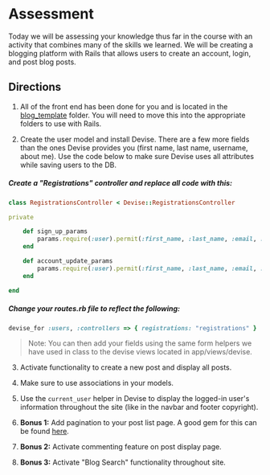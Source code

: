 # Assessment

Today we will be assessing your knowledge thus far in the course with an activity that combines many of the skills we learned. We will be creating a blogging platform with Rails that allows users to create an account, login, and post blog posts.

## Directions
1. All of the front end has been done for you and is located in the [blog_template](blog_template/) folder. You will need to move this into the appropriate folders to use with Rails.

2. Create the user model and install Devise. There are a few more fields than the ones Devise provides you (first name, last name, username, about me). Use the code below to make sure Devise uses all attributes while saving users to the DB.

##### Create a "Registrations" controller and replace all code with this:

```ruby
class RegistrationsController < Devise::RegistrationsController

private

	def sign_up_params
		params.require(:user).permit(:first_name, :last_name, :email, :password, :password_confirmation, :username, :about_me)
	end

	def account_update_params
		params.require(:user).permit(:first_name, :last_name, :email, :password, :password_confirmation, :current_password, :username, :about_me)
	end

end
```

##### Change your routes.rb file to reflect the following:

```ruby
devise_for :users, :controllers => { registrations: "registrations" }
```

> Note: You can then add your fields using the same form helpers we have used in class to the devise views located in app/views/devise.

3. Activate functionality to create a new post and display all posts.

4. Make sure to use associations in your models.

5. Use the `current_user` helper in Devise to display the logged-in user's information throughout the site (like in the navbar and footer copyright).

6. **Bonus 1:** Add pagination to your post list page. A good gem for this can be found [here](https://github.com/mislav/will_paginate).

7. **Bonus 2:** Activate commenting feature on post display page.

8. **Bonus 3:** Activate "Blog Search" functionality throughout site.